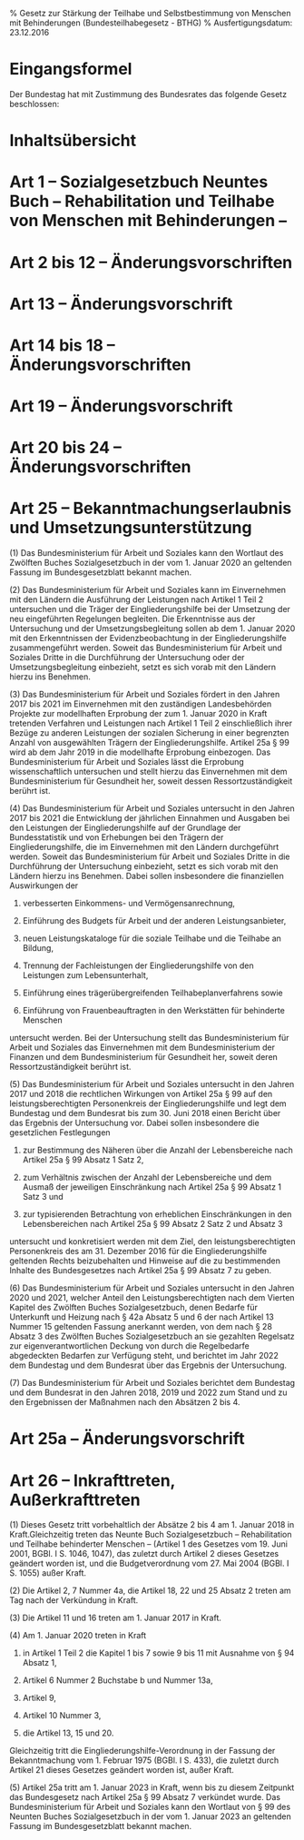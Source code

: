 % Gesetz zur Stärkung der Teilhabe und Selbstbestimmung von Menschen mit Behinderungen  (Bundesteilhabegesetz - BTHG)
% Ausfertigungsdatum: 23.12.2016
 
# Eingangsformel

Der Bundestag hat mit Zustimmung des Bundesrates das folgende Gesetz beschlossen:

# Inhaltsübersicht

# Art 1 – Sozialgesetzbuch Neuntes Buch – Rehabilitation und Teilhabe von Menschen mit Behinderungen –

# Art 2 bis 12 – Änderungsvorschriften

# Art 13 – Änderungsvorschrift

# Art 14 bis 18 – Änderungsvorschriften

# Art 19 – Änderungsvorschrift

# Art 20 bis 24 – Änderungsvorschriften

# Art 25 – Bekanntmachungserlaubnis und Umsetzungsunterstützung

(1) Das Bundesministerium für Arbeit und Soziales kann den Wortlaut des Zwölften Buches Sozialgesetzbuch in der vom 1. Januar 2020 an geltenden Fassung im Bundesgesetzblatt bekannt machen.

(2) Das Bundesministerium für Arbeit und Soziales kann im Einvernehmen mit den Ländern die Ausführung der Leistungen nach Artikel 1 Teil 2 untersuchen und die Träger der Eingliederungshilfe bei der Umsetzung der neu eingeführten Regelungen begleiten. Die Erkenntnisse aus der Untersuchung und der Umsetzungsbegleitung sollen ab dem 1. Januar 2020 mit den Erkenntnissen der Evidenzbeobachtung in der Eingliederungshilfe zusammengeführt werden. Soweit das Bundesministerium für Arbeit und Soziales Dritte in die Durchführung der Untersuchung oder der Umsetzungsbegleitung einbezieht, setzt es sich vorab mit den Ländern hierzu ins Benehmen.

(3) Das Bundesministerium für Arbeit und Soziales fördert in den Jahren 2017 bis 2021 im Einvernehmen mit den zuständigen Landesbehörden Projekte zur modellhaften Erprobung der zum 1. Januar 2020 in Kraft tretenden Verfahren und Leistungen nach Artikel 1 Teil 2 einschließlich ihrer Bezüge zu anderen Leistungen der sozialen Sicherung in einer begrenzten Anzahl von ausgewählten Trägern der Eingliederungshilfe. Artikel 25a § 99 wird ab dem Jahr 2019 in die modellhafte Erprobung einbezogen. Das Bundesministerium für Arbeit und Soziales lässt die Erprobung wissenschaftlich untersuchen und stellt hierzu das Einvernehmen mit dem Bundesministerium für Gesundheit her, soweit dessen Ressortzuständigkeit berührt ist.

(4) Das Bundesministerium für Arbeit und Soziales untersucht in den Jahren 2017 bis 2021 die Entwicklung der jährlichen Einnahmen und Ausgaben bei den Leistungen der Eingliederungshilfe auf der Grundlage der Bundesstatistik und von Erhebungen bei den Trägern der Eingliederungshilfe, die im Einvernehmen mit den Ländern durchgeführt werden. Soweit das Bundesministerium für Arbeit und Soziales Dritte in die Durchführung der Untersuchung einbezieht, setzt es sich vorab mit den Ländern hierzu ins Benehmen. Dabei sollen insbesondere die finanziellen Auswirkungen der

1. verbesserten Einkommens- und Vermögensanrechnung,

2. Einführung des Budgets für Arbeit und der anderen Leistungsanbieter,

3. neuen Leistungskataloge für die soziale Teilhabe und die Teilhabe an Bildung,

4. Trennung der Fachleistungen der Eingliederungshilfe von den Leistungen zum Lebensunterhalt,

5. Einführung eines trägerübergreifenden Teilhabeplanverfahrens sowie

6. Einführung von Frauenbeauftragten in den Werkstätten für behinderte Menschen

untersucht werden. Bei der Untersuchung stellt das Bundesministerium für Arbeit und Soziales das Einvernehmen mit dem Bundesministerium der Finanzen und dem Bundesministerium für Gesundheit her, soweit deren Ressortzuständigkeit berührt ist.

(5) Das Bundesministerium für Arbeit und Soziales untersucht in den Jahren 2017 und 2018 die rechtlichen Wirkungen von Artikel 25a § 99 auf den leistungsberechtigten Personenkreis der Eingliederungshilfe und legt dem Bundestag und dem Bundesrat bis zum 30. Juni 2018 einen Bericht über das Ergebnis der Untersuchung vor. Dabei sollen insbesondere die gesetzlichen Festlegungen

1. zur Bestimmung des Näheren über die Anzahl der Lebensbereiche nach Artikel 25a § 99 Absatz 1 Satz 2,

2. zum Verhältnis zwischen der Anzahl der Lebensbereiche und dem Ausmaß der jeweiligen Einschränkung nach Artikel 25a § 99 Absatz 1 Satz 3 und

3. zur typisierenden Betrachtung von erheblichen Einschränkungen in den Lebensbereichen nach Artikel 25a § 99 Absatz 2 Satz 2 und Absatz 3

untersucht und konkretisiert werden mit dem Ziel, den leistungsberechtigten Personenkreis des am 31. Dezember 2016 für die Eingliederungshilfe geltenden Rechts beizubehalten und Hinweise auf die zu bestimmenden Inhalte des Bundesgesetzes nach Artikel 25a § 99 Absatz 7 zu geben.

(6) Das Bundesministerium für Arbeit und Soziales untersucht in den Jahren 2020 und 2021, welcher Anteil den Leistungsberechtigten nach dem Vierten Kapitel des Zwölften Buches Sozialgesetzbuch, denen Bedarfe für Unterkunft und Heizung nach § 42a Absatz 5 und 6 der nach Artikel 13 Nummer 15 geltenden Fassung anerkannt werden, von dem nach § 28 Absatz 3 des Zwölften Buches Sozialgesetzbuch an sie gezahlten Regelsatz zur eigenverantwortlichen Deckung von durch die Regelbedarfe abgedeckten Bedarfen zur Verfügung steht, und berichtet im Jahr 2022 dem Bundestag und dem Bundesrat über das Ergebnis der Untersuchung.

(7) Das Bundesministerium für Arbeit und Soziales berichtet dem Bundestag und dem Bundesrat in den Jahren 2018, 2019 und 2022 zum Stand und zu den Ergebnissen der Maßnahmen nach den Absätzen 2 bis 4.

# Art 25a – Änderungsvorschrift

# Art 26 – Inkrafttreten, Außerkrafttreten

(1) Dieses Gesetz tritt vorbehaltlich der Absätze 2 bis 4 am 1. Januar 2018 in Kraft.Gleichzeitig treten das Neunte Buch Sozialgesetzbuch – Rehabilitation und Teilhabe behinderter Menschen – (Artikel 1 des Gesetzes vom 19. Juni 2001, BGBl. I S. 1046, 1047), das zuletzt durch Artikel 2 dieses Gesetzes geändert worden ist, und die Budgetverordnung vom 27. Mai 2004 (BGBl. I S. 1055) außer Kraft.

(2) Die Artikel 2, 7 Nummer 4a, die Artikel 18, 22 und 25 Absatz 2 treten am Tag nach der Verkündung in Kraft.

(3) Die Artikel 11 und 16 treten am 1. Januar 2017 in Kraft.

(4) Am 1. Januar 2020 treten in Kraft

1. in Artikel 1 Teil 2 die Kapitel 1 bis 7 sowie 9 bis 11 mit Ausnahme von § 94 Absatz 1,

2. Artikel 6 Nummer 2 Buchstabe b und Nummer 13a,

3. Artikel 9,

4. Artikel 10 Nummer 3,

5. die Artikel 13, 15 und 20.

Gleichzeitig tritt die Eingliederungshilfe-Verordnung in der Fassung der Bekanntmachung vom 1. Februar 1975 (BGBl. I S. 433), die zuletzt durch Artikel 21 dieses Gesetzes geändert worden ist, außer Kraft.

(5) Artikel 25a tritt am 1. Januar 2023 in Kraft, wenn bis zu diesem Zeitpunkt das Bundesgesetz nach Artikel 25a § 99 Absatz 7 verkündet wurde. Das Bundesministerium für Arbeit und Soziales kann den Wortlaut von § 99 des Neunten Buches Sozialgesetzbuch in der vom 1. Januar 2023 an geltenden Fassung im Bundesgesetzblatt bekannt machen.
